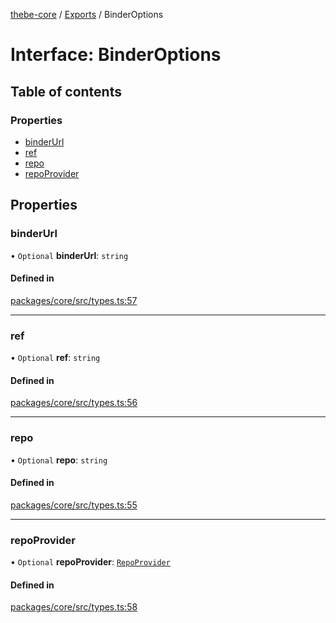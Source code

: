 [thebe-core](../README.md) / [Exports](../modules.md) / BinderOptions

# Interface: BinderOptions

## Table of contents

### Properties

- [binderUrl](BinderOptions.md#binderurl)
- [ref](BinderOptions.md#ref)
- [repo](BinderOptions.md#repo)
- [repoProvider](BinderOptions.md#repoprovider)

## Properties

### binderUrl

• `Optional` **binderUrl**: `string`

#### Defined in

[packages/core/src/types.ts:57](https://github.com/executablebooks/thebe/blob/280bb7d/packages/core/src/types.ts#L57)

___

### ref

• `Optional` **ref**: `string`

#### Defined in

[packages/core/src/types.ts:56](https://github.com/executablebooks/thebe/blob/280bb7d/packages/core/src/types.ts#L56)

___

### repo

• `Optional` **repo**: `string`

#### Defined in

[packages/core/src/types.ts:55](https://github.com/executablebooks/thebe/blob/280bb7d/packages/core/src/types.ts#L55)

___

### repoProvider

• `Optional` **repoProvider**: [`RepoProvider`](../enums/RepoProvider.md)

#### Defined in

[packages/core/src/types.ts:58](https://github.com/executablebooks/thebe/blob/280bb7d/packages/core/src/types.ts#L58)
